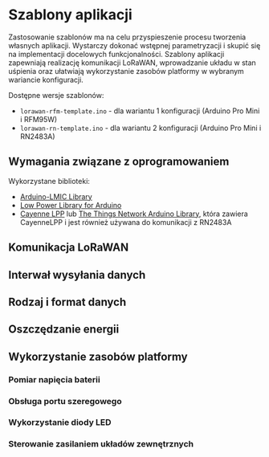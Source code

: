 # Szablony aplikacji

Zastosowanie szablonów ma na celu przyspieszenie procesu tworzenia własnych aplikacji. Wystarczy dokonać wstępnej parametryzacji i skupić się na implementacji docelowych funkcjonalności. Szablony aplikacji zapewniają realizację komunikacji LoRaWAN, wprowadzanie układu w stan uśpienia oraz ułatwiają wykorzystanie zasobów platformy w wybranym wariancie konfiguracji. 

Dostępne wersje szablonów:
* `lorawan-rfm-template.ino` - dla wariantu 1 konfiguracji (Arduino Pro Mini i RFM95W)
* `lorawan-rn-template.ino` - dla wariantu 2 konfiguracji (Arduino Pro Mini i RN2483A)

## Wymagania związane z oprogramowaniem
Wykorzystane biblioteki:
* [Arduino-LMIC Library](https://github.com/matthijskooijman/arduino-lmic)
* [Low Power Library for Arduino](https://github.com/rocketscream/Low-Power)
* [Cayenne LPP](https://github.com/ElectronicCats/CayenneLPP) lub [The Things Network Arduino Library](https://github.com/TheThingsNetwork/arduino-device-lib), która zawiera CayenneLPP i jest również używana do komunikacji z RN2483A

## Komunikacja LoRaWAN
## Interwał wysyłania danych
## Rodzaj i format danych
## Oszczędzanie energii
## Wykorzystanie zasobów platformy
### Pomiar napięcia baterii
### Obsługa portu szeregowego
### Wykorzystanie diody LED 
### Sterowanie zasilaniem układów zewnętrznych
